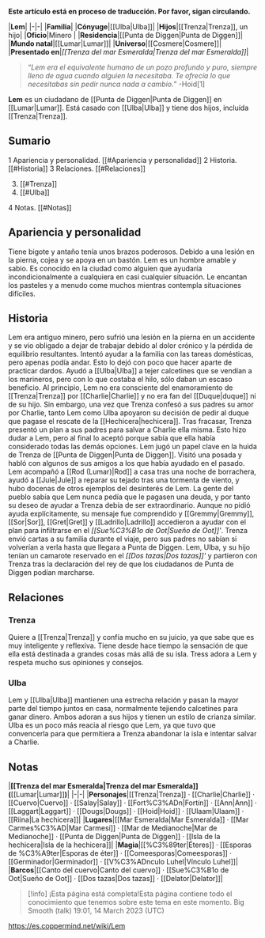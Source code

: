 **Este artículo está en proceso de traducción. Por favor, sigan circulando.**


|**Lem**|
|-|-|
|**Familia**|
|**Cónyuge**|[[Ulba\|Ulba]]|
|**Hijos**|[[Trenza\|Trenza]], un hijo|
|**Oficio**|Minero |
|**Residencia**|[[Punta de Diggen\|Punta de Diggen]]|
|**Mundo natal**|[[Lumar\|Lumar]]|
|**Universo**|[[Cosmere\|Cosmere]]|
|**Presentado en**|*[[Trenza del mar Esmeralda\|Trenza del mar Esmeralda]]*|

>“*Lem era el equivalente humano de un pozo profundo y puro, siempre lleno de agua cuando alguien la necesitaba. Te ofrecía lo que necesitabas sin pedir nunca nada a cambio.*”
\-Hoid[1]


**Lem** es un ciudadano de [[Punta de Diggen\|Punta de Diggen]] en [[Lumar\|Lumar]]. Está casado con [[Ulba\|Ulba]] y tiene dos hijos, incluída [[Trenza\|Trenza]].

## Sumario

1 Apariencia y personalidad. [[#Apariencia y personalidad]] 
2 Historia. [[#Historia]] 
3 Relaciones. [[#Relaciones]] 

3. [[#Trenza]] 
3. [[#Ulba]] 


4 Notas. [[#Notas]] 


## Apariencia y personalidad
Tiene bigote y antaño tenía unos brazos poderosos. Debido a una lesión en la pierna, cojea y se apoya en un bastón.
Lem es un hombre amable y sabio. Es conocido en la ciudad como alguien que ayudaría incondicionalmente a cualquiera en casi cualquier situación. Le encantan los pasteles y a menudo come muchos mientras contempla situaciones difíciles.

## Historia
Lem era antiguo minero, pero sufrió una lesión en la pierna en un accidente y se vio obligado a dejar de trabajar debido al dolor crónico y la pérdida de equilibrio resultantes. Intentó ayudar a la familia con las tareas domésticas, pero apenas podía andar. Esto lo dejó con poco que hacer aparte de practicar dardos. Ayudó a [[Ulba\|Ulba]] a tejer calcetines que se vendían a los marineros, pero con lo que costaba el hilo, sólo daban un escaso beneficio.
Al principio, Lem no era consciente del enamoramiento de [[Trenza\|Trenza]] por [[Charlie\|Charlie]] y no era fan del [[Duque\|duque]] ni de su hijo. Sin embargo, una vez que Trenza confesó a sus padres su amor por Charlie, tanto Lem como Ulba apoyaron su decisión de pedir al duque que pagase el rescate de la [[Hechicera\|hechicera]]. Tras fracasar, Trenza presentó un plan a sus padres para salvar a Charlie ella misma. Esto hizo dudar a Lem, pero al final lo aceptó porque sabía que ella había considerado todas las demás opciones.
Lem jugó un papel clave en la huida de Trenza de [[Punta de Diggen\|Punta de Diggen]]. Visitó una posada y habló con algunos de sus amigos a los que había ayudado en el pasado. Lem acompañó a [[Rod (Lumar)\|Rod]] a casa tras una noche de borrachera, ayudó a [[Jule\|Jule]] a reparar su tejado tras una tormenta de viento, y hubo docenas de otros ejemplos del desinterés de Lem. La gente del pueblo sabía que Lem nunca pedía que le pagasen una deuda, y por tanto su deseo de ayudar a Trenza debía de ser extraordinario. Aunque no pidió ayuda explícitamente, su mensaje fue comprendido y [[Gremmy\|Gremmy]], [[Sor\|Sor]], [[Gret\|Gret]] y [[Ladrillo\|Ladrillo]] accedieron a ayudar con el plan para infiltrarse en el *[[Sue%C3%B1o de Oot\|Sueño de Oot]]'*.
Trenza envió cartas a su familia durante el viaje, pero sus padres no sabían si volverían a verla hasta que llegara a Punta de Diggen. Lem, Ulba, y su hijo tenían un camarote reservado en el *[[Dos tazas\|Dos tazas]]'* y partieron con Trenza tras la declaración del rey de que los ciudadanos de Punta de Diggen podían marcharse.

## Relaciones
### Trenza
Quiere a [[Trenza\|Trenza]] y confía mucho en su juicio, ya que sabe que es muy inteligente y reflexiva. Tiene desde hace tiempo la sensación de que ella está destinada a grandes cosas más allá de su isla. Tress adora a Lem y respeta mucho sus opiniones y consejos.

### Ulba
Lem y [[Ulba\|Ulba]] mantienen una estrecha relación y pasan la mayor parte del tiempo juntos en casa, normalmente tejiendo calcetines para ganar dinero. Ambos adoran a sus hijos y tienen un estilo de crianza similar. Ulba es un poco más reacia al riesgo que Lem, ya que tuvo que convencerla para que permitiera a Trenza abandonar la isla e intentar salvar a Charlie.

## Notas

|**[[Trenza del mar Esmeralda\|Trenza del mar Esmeralda]] (**[[Lumar\|Lumar]]**)**|
|-|-|
|**Personajes**|[[Trenza\|Trenza]] · [[Charlie\|Charlie]] · [[Cuervo\|Cuervo]] · [[Salay\|Salay]] · [[Fort%C3%ADn\|Fortín]] · [[Ann\|Ann]] · [[Laggart\|Laggart]] · [[Dougs\|Dougs]] · [[Hoid\|Hoid]] · [[Ulaam\|Ulaam]] · [[Riina\|La hechicera]]|
|**Lugares**|[[Mar Esmeralda\|Mar Esmeralda]] · [[Mar Carmes%C3%AD\|Mar Carmesí]] · [[Mar de Medianoche\|Mar de Medianoche]] · [[Punta de Diggen\|Punta de Diggen]] · [[Isla de la hechicera\|Isla de la hechicera]]|
|**Magia**|[[%C3%89ter\|Éteres]] · [[Esporas de %C3%A9ter\|Esporas de éter]] · [[Comeesporas\|Comeesporas]] · [[Germinador\|Germinador]] · [[V%C3%ADnculo Luhel\|Vínculo Luhel]]|
|**Barcos**|[[Canto del cuervo\|Canto del cuervo]] · [[Sue%C3%B1o de Oot\|Sueño de Oot]] · [[Dos tazas\|Dos tazas]] · [[Delator\|Delator]]|

> [!info] ¡Esta página está completa!Esta página contiene todo el conocimiento que tenemos sobre este tema en este momento.
Big Smooth (talk) 19:01, 14 March 2023 (UTC)


https://es.coppermind.net/wiki/Lem